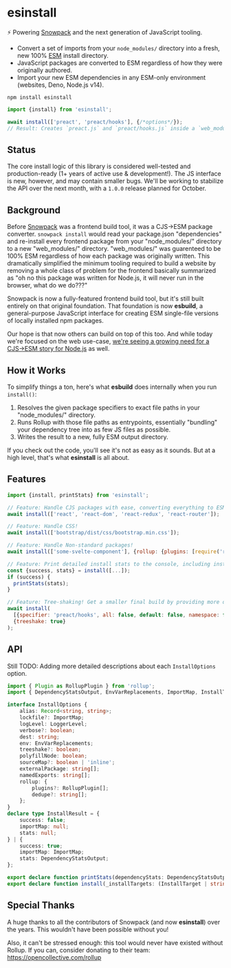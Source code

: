 # esinstall

 ⚡️ Powering [Snowpack](https://www.snowpack.dev) and the next generation of JavaScript tooling.

- Convert a set of imports from your `node_modules/` directory into a fresh, new 100% [ESM](https://developer.mozilla.org/en-US/docs/Web/JavaScript/Reference/Statements/import) install directory. 
- JavaScript packages are converted to ESM regardless of how they were originally authored.
- Import your new ESM dependencies in any ESM-only environment (websites, Deno, Node.js v14).


```
npm install esinstall
```

```js
import {install} from 'esinstall';

await install(['preact', 'preact/hooks'], {/*options*/}); 
// Result: Creates `preact.js` and `preact/hooks.js` inside a `web_modules/` directory in your current directory.
```

## Status

The core install logic of this library is considered well-tested and production-ready (1+ years of active use & development!). The JS interface is new, however, and may contain smaller bugs. We'll be working to stabilize the API over the next month, with a `1.0.0` release planned for October.

## Background

Before [Snowpack](https://snowpack.dev/) was a frontend build tool, it was a CJS->ESM package converter.  `snowpack install` would read your package.json "dependencies" and re-install every frontend package from your "node_modules/" directory to a new "web_modules/" directory. "web_modules/" was guarenteed to be 100% ESM regardless of how each package was originally written. This dramatically simplified the minimum tooling required to build a website by removing a whole class of problem for the frontend basically summarized as "oh no this package was written for Node.js, it will never run in the browser, what do we do???"

Snowpack is now a fully-featured frontend build tool, but it's still built entirely on that original foundation. That foundation is now **esbuild**, a general-purpose JavaScript interface for creating ESM single-file versions of locally installed npm packages.

Our hope is that now others can build on top of this too. And while today we're focused on the web use-case, [we're seeing a growing need for a CJS->ESM story for Node.js](https://changelog.com/jsparty/137) as well.

## How it Works

To simplify things a ton, here's what **esbuild** does internally when you run `install()`:

1. Resolves the given package specifiers to exact file paths in your "node_modules/" directory.
2. Runs Rollup with those file paths as entrypoints, essentially "bundling" your dependency tree into as few JS files as possible.
3. Writes the result to a new, fully ESM output directory.

If you check out the code, you'll see it's not as easy as it sounds. But at a high level, that's what **esinstall** is all about.
## Features

```js
import {install, printStats} from 'esinstall';

// Feature: Handle CJS packages with ease, converting everything to ESM!
await install(['react', 'react-dom', 'react-redux', 'react-router']); 

// Feature: Handle CSS!
await install(['bootstrap/dist/css/bootstrap.min.css']); 

// Feature: Handle Non-standard packages!
await install(['some-svelte-component'], {rollup: {plugins: [require('rollup-plugin-svelte')()]}}); 

// Feature: Print detailed install stats to the console, including installed file sizes.
const {success, stats} = install([...]);
if (success) {
  printStats(stats);
}

// Feature: Tree-shaking! Get a smaller final build by providing more detailed install targets.
await install(
  [{specifier: 'preact/hooks', all: false, default: false, namespace: false, named: ['useState', 'useEffect']}], 
  {treeshake: true}
); 
```

## API

Still TODO: Adding more detailed descriptions about each `InstallOptions` option. 

```ts
import { Plugin as RollupPlugin } from 'rollup';
import { DependencyStatsOutput, EnvVarReplacements, ImportMap, InstallTarget, LoggerLevel } from './types';

interface InstallOptions {
    alias: Record<string, string>;
    lockfile?: ImportMap;
    logLevel: LoggerLevel;
    verbose?: boolean;
    dest: string;
    env: EnvVarReplacements;
    treeshake?: boolean;
    polyfillNode: boolean;
    sourceMap?: boolean | 'inline';
    externalPackage: string[];
    namedExports: string[];
    rollup: {
        plugins?: RollupPlugin[];
        dedupe?: string[];
    };
}
declare type InstallResult = {
    success: false;
    importMap: null;
    stats: null;
} | {
    success: true;
    importMap: ImportMap;
    stats: DependencyStatsOutput;
};

export declare function printStats(dependencyStats: DependencyStatsOutput): string;
export declare function install(_installTargets: (InstallTarget | string)[], _options?: Partial<InstallOptions>): Promise<InstallResult>;
```


## Special Thanks 

A huge thanks to all the contributors of Snowpack (and now **esinstall**) over the years. This wouldn't have been possible without you!

Also, it can't be stressed enough: this tool would never have existed without Rollup. If you can, consider donating to their team: https://opencollective.com/rollup
